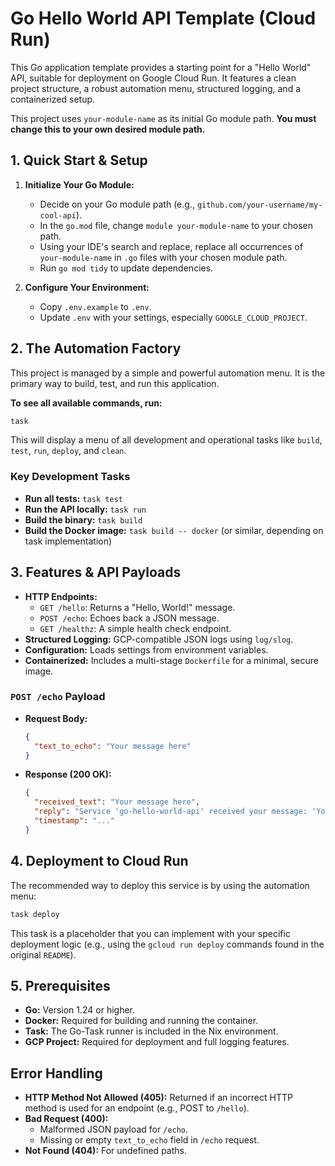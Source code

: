 # Go Hello World API Template (Cloud Run)

This Go application template provides a starting point for a "Hello World" API, suitable for deployment on Google Cloud Run. It features a clean project structure, a robust automation menu, structured logging, and a containerized setup.

This project uses `your-module-name` as its initial Go module path. **You must change this to your own desired module path.**

## 1. Quick Start & Setup

1.  **Initialize Your Go Module:**
    *   Decide on your Go module path (e.g., `github.com/your-username/my-cool-api`).
    *   In the `go.mod` file, change `module your-module-name` to your chosen path.
    *   Using your IDE's search and replace, replace all occurrences of `your-module-name` in `.go` files with your chosen module path.
    *   Run `go mod tidy` to update dependencies.

2.  **Configure Your Environment:**
    *   Copy `.env.example` to `.env`.
    *   Update `.env` with your settings, especially `GOOGLE_CLOUD_PROJECT`.

## 2. The Automation Factory

This project is managed by a simple and powerful automation menu. It is the primary way to build, test, and run this application.

**To see all available commands, run:**
```bash
task
```
This will display a menu of all development and operational tasks like `build`, `test`, `run`, `deploy`, and `clean`.

### Key Development Tasks
*   **Run all tests:** `task test`
*   **Run the API locally:** `task run`
*   **Build the binary:** `task build`
*   **Build the Docker image:** `task build -- docker` (or similar, depending on task implementation)

## 3. Features & API Payloads

*   **HTTP Endpoints:**
    *   `GET /hello`: Returns a "Hello, World!" message.
    *   `POST /echo`: Echoes back a JSON message.
    *   `GET /healthz`: A simple health check endpoint.
*   **Structured Logging:** GCP-compatible JSON logs using `log/slog`.
*   **Configuration:** Loads settings from environment variables.
*   **Containerized:** Includes a multi-stage `Dockerfile` for a minimal, secure image.

### `POST /echo` Payload
*   **Request Body:**
    ```json
    {
      "text_to_echo": "Your message here"
    }
    ```
*   **Response (200 OK):**
    ```json
    {
      "received_text": "Your message here",
      "reply": "Service 'go-hello-world-api' received your message: 'Your message here'",
      "timestamp": "..."
    }
    ```

## 4. Deployment to Cloud Run

The recommended way to deploy this service is by using the automation menu:
```bash
task deploy
```
This task is a placeholder that you can implement with your specific deployment logic (e.g., using the `gcloud run deploy` commands found in the original `README`).

## 5. Prerequisites

*   **Go:** Version 1.24 or higher.
*   **Docker:** Required for building and running the container.
*   **Task:** The Go-Task runner is included in the Nix environment.
*   **GCP Project:** Required for deployment and full logging features.

## Error Handling

*   **HTTP Method Not Allowed (405):** Returned if an incorrect HTTP method is used for an endpoint (e.g., POST to `/hello`).
*   **Bad Request (400):**
    *   Malformed JSON payload for `/echo`.
    *   Missing or empty `text_to_echo` field in `/echo` request.
*   **Not Found (404):** For undefined paths.